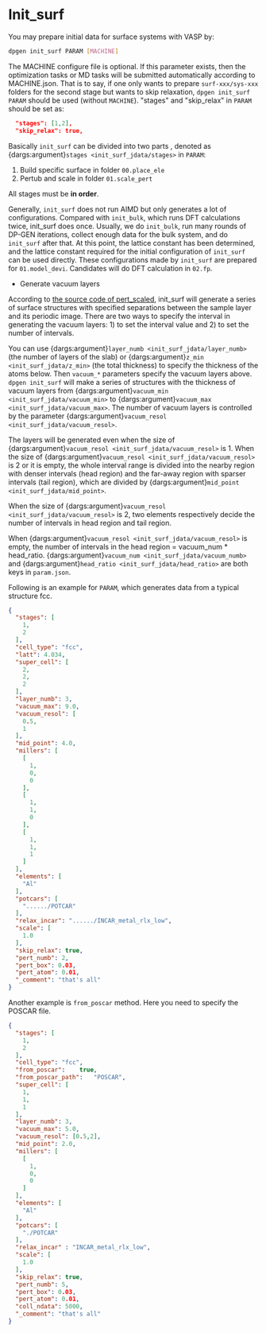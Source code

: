 # Init_surf

You may prepare initial data for surface systems with VASP by:

```bash
dpgen init_surf PARAM [MACHINE]
```
The MACHINE configure file is optional. If this parameter exists, then the optimization
tasks or MD tasks will be submitted automatically according to MACHINE.json. That is to say, if one only wants to prepare `surf-xxx/sys-xxx` folders for the second stage but wants to skip relaxation, `dpgen init_surf PARAM` should be used (without `MACHINE`).
"stages" and "skip_relax" in `PARAM` should be set as: 
```json
  "stages": [1,2],
  "skip_relax": true,
```

Basically `init_surf` can be divided into two parts , denoted as {dargs:argument}`stages <init_surf_jdata/stages>` in `PARAM`:
1. Build specific surface in folder `00.place_ele`
2. Pertub and scale in folder `01.scale_pert`

All stages must be **in order**.

Generally, `init_surf` does not run AIMD but only generates a lot of configurations. Compared with `init_bulk`, which runs DFT calculations twice, init_surf does once. Usually, we do `init_bulk`, run many rounds of DP-GEN iterations, collect enough data for the bulk system, and do `init_surf` after that. At this point, the lattice constant has been determined, and the lattice constant required for the initial configuration of `init_surf` can be used directly. These configurations made by `init_surf` are prepared for `01.model_devi`. Candidates will do DFT calculation in `02.fp`. 

- Generate vacuum layers

According to [the source code of pert_scaled](https://github.com/deepmodeling/dpgen/blob/8dea29ef125f66be9641afe5ac4970433a9c9ce1/dpgen/data/surf.py#L484), init_surf will generate a series of surface structures with specified separations between the sample layer and its periodic image. There are two ways to specify the interval in generating the vacuum layers: 1) to set the interval value and 2) to set the number of intervals.

You can use {dargs:argument}`layer_numb <init_surf_jdata/layer_numb>` (the number of layers of the slab) or {dargs:argument}`z_min <init_surf_jdata/z_min>` (the total thickness) to specify the thickness of the atoms below. Then `vacuum_*` parameters specify the vacuum layers above. `dpgen init_surf` will make a series of structures with the thickness of vacuum layers from {dargs:argument}`vacuum_min <init_surf_jdata/vacuum_min>` to {dargs:argument}`vacuum_max <init_surf_jdata/vacuum_max>`. The number of vacuum layers is controlled by the parameter {dargs:argument}`vacuum_resol <init_surf_jdata/vacuum_resol>`. 

The layers will be generated even when the size of {dargs:argument}`vacuum_resol <init_surf_jdata/vacuum_resol>` is 1. When the size of {dargs:argument}`vacuum_resol <init_surf_jdata/vacuum_resol>` is 2 or it is empty, the whole interval range is divided into the nearby region with denser intervals (head region) and the far-away region with sparser intervals (tail region), which are divided by {dargs:argument}`mid_point <init_surf_jdata/mid_point>`. 

When the size of {dargs:argument}`vacuum_resol <init_surf_jdata/vacuum_resol>` is 2, two elements respectively decide the number of intervals in head region and tail region.

When {dargs:argument}`vacuum_resol <init_surf_jdata/vacuum_resol>` is empty, the number of intervals in the head region = vacuum_num * head_ratio. {dargs:argument}`vacuum_num <init_surf_jdata/vacuum_numb>` and {dargs:argument}`head_ratio <init_surf_jdata/head_ratio>` are both keys in `param.json`.

Following is an example for `PARAM`, which generates data from a typical structure fcc.
```json
{
  "stages": [
    1,
    2
  ],
  "cell_type": "fcc",
  "latt": 4.034,
  "super_cell": [
    2,
    2,
    2
  ],
  "layer_numb": 3,
  "vacuum_max": 9.0,
  "vacuum_resol": [
    0.5,
    1
  ],
  "mid_point": 4.0,
  "millers": [
    [
      1,
      0,
      0
    ],
    [
      1,
      1,
      0
    ],
    [
      1,
      1,
      1
    ]
  ],
  "elements": [
    "Al"
  ],
  "potcars": [
    "....../POTCAR"
  ],
  "relax_incar": "....../INCAR_metal_rlx_low",
  "scale": [
    1.0
  ],
  "skip_relax": true,
  "pert_numb": 2,
  "pert_box": 0.03,
  "pert_atom": 0.01,
  "_comment": "that's all"
}
```

Another example is `from_poscar` method. Here you need to specify the POSCAR file. 

```json
{
  "stages": [
    1,
    2
  ],
  "cell_type": "fcc",
  "from_poscar":	true,
  "from_poscar_path":	"POSCAR",
  "super_cell": [
    1,
    1,
    1
  ],
  "layer_numb": 3,
  "vacuum_max": 5.0,
  "vacuum_resol": [0.5,2],
  "mid_point": 2.0,
  "millers": [
    [
      1,
      0,
      0
    ]
  ],
  "elements": [
    "Al"
  ],
  "potcars": [
    "./POTCAR"
  ],
  "relax_incar" : "INCAR_metal_rlx_low",
  "scale": [
    1.0
  ],
  "skip_relax": true,
  "pert_numb": 5,
  "pert_box": 0.03,
  "pert_atom": 0.01,
  "coll_ndata": 5000,
  "_comment": "that's all"
}
```
